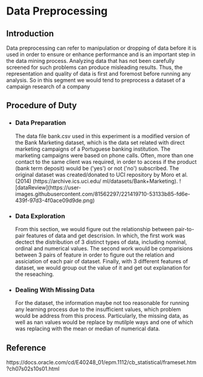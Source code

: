 # Data Preprocessing
<h2>Introduction</h2>
<p>Data preprocessing can refer to manipulation or dropping of data before it is used in order to ensure or enhance performance and is an important step in the data mining process.
Analyzing data that has not been carefully screened for such problems can produce misleading results. Thus, the representation and quality of data is first and foremost before running any analysis.
So in this segment we would tend to preprocess a dataset of a campaign research of a company</p>
<h2>Procedure of Duty</h2>
<ul>
  <li>
    <h3>Data Preparation</h3> 
    The data file bank.csv used in this experiment is a modified version of the Bank
    Marketing dataset, which is the data set related with direct marketing campaigns of a
    Portuguese banking institution. The marketing campaigns were based on phone calls. 
    Often, more than one contact to the same client was required, in order to access if the 
    product (bank term deposit) would be ('yes') or not ('no') subscribed. The original dataset 
    was created/donated to UCI repository by Moro et al. (2014) (https://archive.ics.uci.edu/
    ml/datasets/Bank+Marketing).
    ![dataReview](https://user-images.githubusercontent.com/81562297/221419710-53133b85-fd6e-439f-97d3-4f0ace09d9de.png)
  </li>
  <li>
    <h3>Data Exploration</h3>
    From this section, we would figure out the relationship between pair-to-pair features of data and get descrision.
    In which, the first work was dectect the distribution of 3 distinct types of data, including nominal, ordinal and numerical values.
    The second work would be comparisions between 3 pairs of feature in order to figure out the relation and assiciation of each pair of dataset. 
    Finally, with 3 different features of dataset, we would group out the value of it and get out explanation for the reseaching.
  </li>
  <li>
    <h3>Dealing With Missing Data</h3>
    For the dataset, the information maybe not too reasonable for running any learning process due to the insufficient values, which problem would be address from this process.
    Particularly, the missing data, as well as nan values would be replace by mutilple ways and one of which was replacing with the mean or median of numerical data.
  </li>
</ul>
<h2>Reference</h2>
https://docs.oracle.com/cd/E40248_01/epm.1112/cb_statistical/frameset.htm?ch07s02s10s01.html
